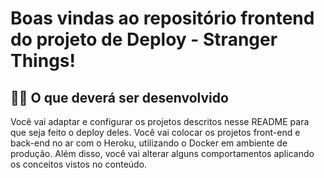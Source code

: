 # Boas vindas ao repositório frontend do projeto de Deploy - Stranger Things!

## 👨‍💻 O que deverá ser desenvolvido

Você vai adaptar e configurar os projetos descritos nesse README para que seja feito o deploy deles. Você vai colocar os projetos front-end e back-end no ar com o Heroku, utilizando o Docker em ambiente de produção. Além disso, você vai alterar alguns comportamentos aplicando os conceitos vistos no conteúdo.